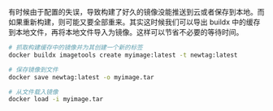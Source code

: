 有时候由于配置的失误，导致构建了好久的镜像没能推送到云或者保存到本地。而如果重新构建，则可能又要全部重来。其实这时候我们可以导出 buildx 中的缓存到本地文件，再将本地文件导入为镜像。这样可以节省不必要的等待时间。


```sh
# 抓取构建缓存中的镜像并为其创建一个新的标签
docker buildx imagetools create myimage:latest -t newtag:latest

# 保存镜像到文件
docker save newtag:latest -o myimage.tar

# 从文件载入镜像
docker load -i myimage.tar
```